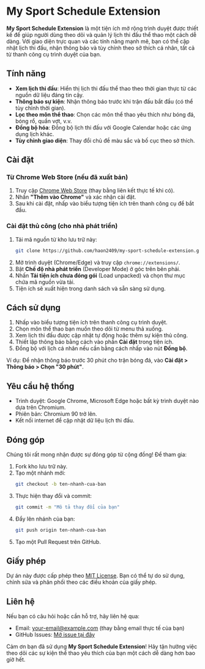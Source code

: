# My Sport Schedule Extension

**My Sport Schedule Extension** là một tiện ích mở rộng trình duyệt được thiết kế để giúp người dùng theo dõi và quản lý lịch thi đấu thể thao một cách dễ dàng. Với giao diện trực quan và các tính năng mạnh mẽ, bạn có thể cập nhật lịch thi đấu, nhận thông báo và tùy chỉnh theo sở thích cá nhân, tất cả từ thanh công cụ trình duyệt của bạn.

## Tính năng

- **Xem lịch thi đấu**: Hiển thị lịch thi đấu thể thao theo thời gian thực từ các nguồn dữ liệu đáng tin cậy.
- **Thông báo sự kiện**: Nhận thông báo trước khi trận đấu bắt đầu (có thể tùy chỉnh thời gian).
- **Lọc theo môn thể thao**: Chọn các môn thể thao yêu thích như bóng đá, bóng rổ, quần vợt, v.v.
- **Đồng bộ hóa**: Đồng bộ lịch thi đấu với Google Calendar hoặc các ứng dụng lịch khác.
- **Tùy chỉnh giao diện**: Thay đổi chủ đề màu sắc và bố cục theo sở thích.

## Cài đặt

### Từ Chrome Web Store (nếu đã xuất bản)
1. Truy cập [Chrome Web Store](#) (thay bằng liên kết thực tế khi có).
2. Nhấn **"Thêm vào Chrome"** và xác nhận cài đặt.
3. Sau khi cài đặt, nhấp vào biểu tượng tiện ích trên thanh công cụ để bắt đầu.

### Cài đặt thủ công (cho nhà phát triển)
1. Tải mã nguồn từ kho lưu trữ này:
   ```bash
   git clone https://github.com/haon2409/my-sport-schedule-extension.git
   ```
2. Mở trình duyệt (Chrome/Edge) và truy cập `chrome://extensions/`.
3. Bật **Chế độ nhà phát triển** (Developer Mode) ở góc trên bên phải.
4. Nhấn **Tải tiện ích chưa đóng gói** (Load unpacked) và chọn thư mục chứa mã nguồn vừa tải.
5. Tiện ích sẽ xuất hiện trong danh sách và sẵn sàng sử dụng.

## Cách sử dụng

1. Nhấp vào biểu tượng tiện ích trên thanh công cụ trình duyệt.
2. Chọn môn thể thao bạn muốn theo dõi từ menu thả xuống.
3. Xem lịch thi đấu được cập nhật tự động hoặc thêm sự kiện thủ công.
4. Thiết lập thông báo bằng cách vào phần **Cài đặt** trong tiện ích.
5. Đồng bộ với lịch cá nhân nếu cần bằng cách nhấp vào nút **Đồng bộ**.

Ví dụ: Để nhận thông báo trước 30 phút cho trận bóng đá, vào **Cài đặt > Thông báo > Chọn "30 phút"**.

## Yêu cầu hệ thống

- Trình duyệt: Google Chrome, Microsoft Edge hoặc bất kỳ trình duyệt nào dựa trên Chromium.
- Phiên bản: Chromium 90 trở lên.
- Kết nối internet để cập nhật dữ liệu lịch thi đấu.

## Đóng góp

Chúng tôi rất mong nhận được sự đóng góp từ cộng đồng! Để tham gia:

1. Fork kho lưu trữ này.
2. Tạo một nhánh mới:
   ```bash
   git checkout -b ten-nhanh-cua-ban
   ```
3. Thực hiện thay đổi và commit:
   ```bash
   git commit -m "Mô tả thay đổi của bạn"
   ```
4. Đẩy lên nhánh của bạn:
   ```bash
   git push origin ten-nhanh-cua-ban
   ```
5. Tạo một Pull Request trên GitHub.

## Giấy phép

Dự án này được cấp phép theo [MIT License](LICENSE). Bạn có thể tự do sử dụng, chỉnh sửa và phân phối theo các điều khoản của giấy phép.

## Liên hệ

Nếu bạn có câu hỏi hoặc cần hỗ trợ, hãy liên hệ qua:
- Email: [your-email@example.com](#) (thay bằng email thực tế của bạn)
- GitHub Issues: [Mở issue tại đây](https://github.com/haon2409/my-sport-schedule-extension/issues)

Cảm ơn bạn đã sử dụng **My Sport Schedule Extension**! Hãy tận hưởng việc theo dõi các sự kiện thể thao yêu thích của bạn một cách dễ dàng hơn bao giờ hết.
